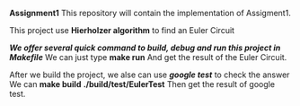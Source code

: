**Assignment1**
This repository will contain the implementation of Assigment1.

This project use **Hierholzer algorithm** to find an Euler Circuit

***We offer several quick command to build, debug and run this project in Makefile***
We can just type 
**make run**
And get the result of the Euler Circuit.

<!-- 
The line below we should have GoogleTest
You can 
git clone https://github.com/google/googletest.git
if you do not have that package
 -->

After we build the project, we alse can use ***google test*** to check the answer
We can 
**make build**
**./build/test/EulerTest**
Then get the result of google test.